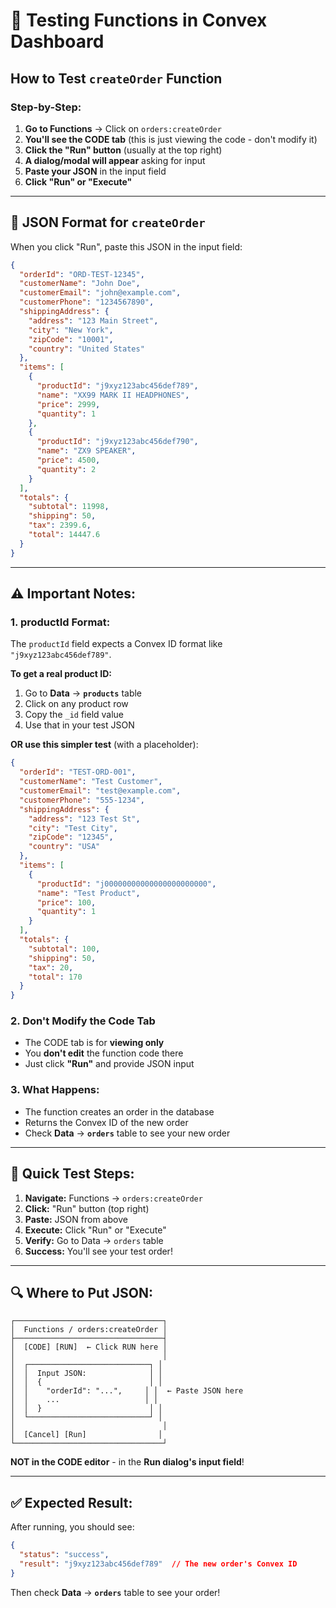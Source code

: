 # 🧪 Testing Functions in Convex Dashboard

## How to Test `createOrder` Function

### Step-by-Step:

1. **Go to Functions** → Click on `orders:createOrder`
2. **You'll see the CODE tab** (this is just viewing the code - don't modify it)
3. **Click the "Run" button** (usually at the top right)
4. **A dialog/modal will appear** asking for input
5. **Paste your JSON** in the input field
6. **Click "Run" or "Execute"**

---

## 📝 JSON Format for `createOrder`

When you click "Run", paste this JSON in the input field:

```json
{
  "orderId": "ORD-TEST-12345",
  "customerName": "John Doe",
  "customerEmail": "john@example.com",
  "customerPhone": "1234567890",
  "shippingAddress": {
    "address": "123 Main Street",
    "city": "New York",
    "zipCode": "10001",
    "country": "United States"
  },
  "items": [
    {
      "productId": "j9xyz123abc456def789",
      "name": "XX99 MARK II HEADPHONES",
      "price": 2999,
      "quantity": 1
    },
    {
      "productId": "j9xyz123abc456def790",
      "name": "ZX9 SPEAKER",
      "price": 4500,
      "quantity": 2
    }
  ],
  "totals": {
    "subtotal": 11998,
    "shipping": 50,
    "tax": 2399.6,
    "total": 14447.6
  }
}
```

---

## ⚠️ Important Notes:

### 1. **productId Format:**
The `productId` field expects a Convex ID format like `"j9xyz123abc456def789"`. 

**To get a real product ID:**
1. Go to **Data** → **`products`** table
2. Click on any product row
3. Copy the `_id` field value
4. Use that in your test JSON

**OR use this simpler test** (with a placeholder):
```json
{
  "orderId": "TEST-ORD-001",
  "customerName": "Test Customer",
  "customerEmail": "test@example.com",
  "customerPhone": "555-1234",
  "shippingAddress": {
    "address": "123 Test St",
    "city": "Test City",
    "zipCode": "12345",
    "country": "USA"
  },
  "items": [
    {
      "productId": "j00000000000000000000000",
      "name": "Test Product",
      "price": 100,
      "quantity": 1
    }
  ],
  "totals": {
    "subtotal": 100,
    "shipping": 50,
    "tax": 20,
    "total": 170
  }
}
```

### 2. **Don't Modify the Code Tab**
- The CODE tab is for **viewing only**
- You **don't edit** the function code there
- Just click **"Run"** and provide JSON input

### 3. **What Happens:**
- The function creates an order in the database
- Returns the Convex ID of the new order
- Check **Data** → **`orders`** table to see your new order

---

## 🎯 Quick Test Steps:

1. **Navigate:** Functions → `orders:createOrder`
2. **Click:** "Run" button (top right)
3. **Paste:** JSON from above
4. **Execute:** Click "Run" or "Execute"
5. **Verify:** Go to Data → `orders` table
6. **Success:** You'll see your test order!

---

## 🔍 Where to Put JSON:

```
┌─────────────────────────────────┐
│  Functions / orders:createOrder │
├─────────────────────────────────┤
│  [CODE] [RUN]  ← Click RUN here │
│                                 │
│  ┌───────────────────────────┐ │
│  │  Input JSON:              │ │
│  │  {                        │ │
│  │    "orderId": "...",     │ │  ← Paste JSON here
│  │    ...                   │ │
│  │  }                        │ │
│  └───────────────────────────┘ │
│                                 │
│  [Cancel] [Run]                │
└─────────────────────────────────┘
```

**NOT in the CODE editor** - in the **Run dialog's input field**!

---

## ✅ Expected Result:

After running, you should see:
```json
{
  "status": "success",
  "result": "j9xyz123abc456def789"  // The new order's Convex ID
}
```

Then check **Data** → **`orders`** table to see your order!

